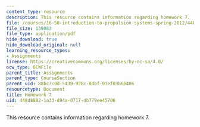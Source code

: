 ```yaml
---
content_type: resource
description: This resource contains information regarding homework 7.
file: /courses/16-50-introduction-to-propulsion-systems-spring-2012/448d88821a33d94a0717db779ee45706_MIT16_50S12_hw7.pdf
file_size: 139083
file_type: application/pdf
hide_download: true
hide_download_original: null
learning_resource_types:
- Assignments
license: https://creativecommons.org/licenses/by-nc-sa/4.0/
ocw_type: OCWFile
parent_title: Assignments
parent_type: CourseSection
parent_uid: 88bc7c0d-5439-928c-8dbf-91ef03b66406
resourcetype: Document
title: Homework 7
uid: 448d8882-1a33-d94a-0717-db779ee45706
---
```

This resource contains information regarding homework 7.